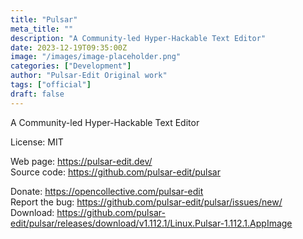 ```yaml
---
title: "Pulsar"
meta_title: ""
description: "A Community-led Hyper-Hackable Text Editor"
date: 2023-12-19T09:35:00Z
image: "/images/image-placeholder.png"
categories: ["Development"]
author: "Pulsar-Edit Original work"
tags: ["official"]
draft: false
---
```


A Community-led Hyper-Hackable Text Editor

License: MIT

Web page: https://pulsar-edit.dev/  
Source code: https://github.com/pulsar-edit/pulsar

Donate: https://opencollective.com/pulsar-edit  
Report the bug: https://github.com/pulsar-edit/pulsar/issues/new/  
Download: https://github.com/pulsar-edit/pulsar/releases/download/v1.112.1/Linux.Pulsar-1.112.1.AppImage
